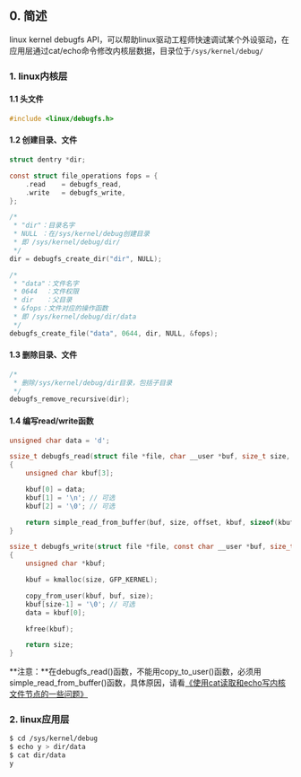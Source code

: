 ## 0. 简述

linux kernel debugfs API，可以帮助linux驱动工程师快速调试某个外设驱动，在应用层通过cat/echo命令修改内核层数据，目录位于`/sys/kernel/debug/`

### 1. linux内核层

#### 1.1 头文件

```c
#include <linux/debugfs.h>
```

#### 1.2 创建目录、文件

```c
struct dentry *dir;

const struct file_operations fops = {
    .read    = debugfs_read,
    .write   = debugfs_write,
};

/* 
 * "dir"：目录名字
 * NULL ：在/sys/kernel/debug创建目录
 * 即 /sys/kernel/debug/dir/
 */
dir = debugfs_create_dir("dir", NULL);

/* 
 * "data"：文件名字
 * 0644  ：文件权限
 * dir   ：父目录
 * &fops：文件对应的操作函数
 * 即 /sys/kernel/debug/dir/data
 */
debugfs_create_file("data", 0644, dir, NULL, &fops); 
```

#### 1.3 删除目录、文件

```c
/*
 * 删除/sys/kernel/debug/dir目录，包括子目录
 */
debugfs_remove_recursive(dir);
```

#### 1.4 编写read/write函数

```c
unsigned char data = 'd';

ssize_t debugfs_read(struct file *file, char __user *buf, size_t size, loff_t *offset)
{
    unsigned char kbuf[3];

    kbuf[0] = data;
    kbuf[1] = '\n'; // 可选
    kbuf[2] = '\0'; // 可选

    return simple_read_from_buffer(buf, size, offset, kbuf, sizeof(kbuf));
}

ssize_t debugfs_write(struct file *file, const char __user *buf, size_t size, loff_t *offset)
{
    unsigned char *kbuf;

    kbuf = kmalloc(size, GFP_KERNEL);

    copy_from_user(kbuf, buf, size);
    kbuf[size-1] = '\0'; // 可选
    data = kbuf[0];

    kfree(kbuf);

    return size;
}
```

**注意：**在debugfs_read()函数，不能用copy_to_user()函数，必须用simple_read_from_buffer()函数，具体原因，请看[《使用cat读取和echo写内核文件节点的一些问题》](https://www.cnblogs.com/pengdonglin137/p/8012793.html)

### 2. linux应用层

```bash
$ cd /sys/kernel/debug
$ echo y > dir/data
$ cat dir/data
y
```

